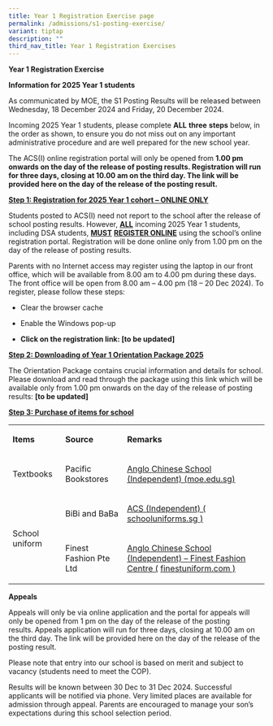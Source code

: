 ```yaml
---
title: Year 1 Registration Exercise page
permalink: /admissions/s1-posting-exercise/
variant: tiptap
description: ""
third_nav_title: Year 1 Registration Exercises
---
```

<p><strong>Year 1 Registration Exercise</strong>
</p>
<p><strong>Information for 2025 Year 1 students</strong>
</p>
<p>As communicated by MOE, the S1 Posting Results will be released between
Wednesday, 18 December 2024 and Friday, 20 December 2024.&nbsp;</p>
<p>Incoming 2025 Year 1 students, please complete&nbsp;<strong>ALL</strong>&nbsp;<strong>three</strong>&nbsp;<strong>steps</strong>&nbsp;below,
in the order as shown, to ensure you do not miss out on any important administrative
procedure and are well prepared for the new school year.&nbsp;</p>
<p>The ACS(I) online registration portal will only be opened from&nbsp;<strong>1.00 pm onwards on the day of the release of posting results. Registration will run for three days, closing at 10.00 am on the third day. The link will be provided here on the day of the release of the posting result.</strong>&nbsp;</p>
<p><strong><u>Step 1: Registration for 2025 Year 1 cohort – ONLINE ONLY</u></strong>
</p>
<p>Students posted to ACS(I) need not report to the school after the release
of school posting results. However,&nbsp;<strong><u>ALL</u></strong>&nbsp;incoming
2025 Year 1 students, including DSA students,&nbsp;<strong><u>MUST</u></strong>&nbsp;<strong><u>REGISTER ONLINE</u></strong>&nbsp;using
the school’s online registration portal. Registration will be done online
only from 1.00 pm on the day of the release of posting results.&nbsp;</p>
<p>Parents with no Internet access may register using the laptop in our front
office, which will be available from 8.00 am to 4.00 pm during these days.
The front office will be open from 8.00 am – 4.00 pm (18 – 20 Dec 2024).
To register, please follow these steps:</p>
<ul data-tight="true" class="tight">
<li>
<p>Clear the browser cache</p>
</li>
<li>
<p>Enable the Windows pop-up</p>
</li>
<li>
<p><strong>Click on the registration link: [to be updated]</strong>&nbsp;</p>
</li>
</ul>
<p><strong><u>Step 2: Downloading of Year 1 Orientation Package 2025</u></strong>
</p>
<p>The Orientation Package contains crucial information and details for school.
Please download and read through the package using this link which will
be available only from 1.00 pm onwards on the day of the release of posting
results:&nbsp;<strong>[to be updated]</strong>
</p>
<p><strong><u>Step 3: Purchase of items for school</u></strong>
</p>
<table style="minWidth: 75px">
<colgroup>
<col>
<col>
<col>
</colgroup>
<tbody>
<tr>
<td rowspan="1" colspan="1">
<p><strong>Items</strong>
</p>
</td>
<td rowspan="1" colspan="1">
<p><strong>Source</strong>
</p>
</td>
<td rowspan="1" colspan="1">
<p><strong>Remarks</strong>
</p>
</td>
</tr>
<tr>
<td rowspan="1" colspan="1">
<p>Textbooks</p>
</td>
<td rowspan="1" colspan="1">
<p>Pacific Bookstores</p>
</td>
<td rowspan="1" colspan="1">
<p><a href="https://www.acsindep.moe.edu.sg/for-students/textbook/" rel="noopener noreferrer nofollow" target="_blank"><u>Anglo Chinese School (Independent) (moe.edu.sg)</u></a>
</p>
</td>
</tr>
<tr>
<td rowspan="2" colspan="1">
<p>School uniform</p>
</td>
<td rowspan="1" colspan="1">
<p>BiBi and BaBa</p>
</td>
<td rowspan="1" colspan="1">
<p><a href="https://www.schooluniforms.sg/acs-independent-11" rel="noopener noreferrer nofollow" target="_blank"><u>ACS (Independent) (</u></a>
<a href="https://www.acsindep.moe.edu.sg/for-students/textbook/" rel="noopener noreferrer nofollow" target="_blank"><u>schooluniforms.sg</u>
</a><a href="https://www.schooluniforms.sg/acs-independent-11" rel="noopener noreferrer nofollow" target="_blank"><u>)</u></a>
</p>
</td>
</tr>
<tr>
<td rowspan="1" colspan="1">
<p>Finest Fashion Pte Ltd</p>
</td>
<td rowspan="1" colspan="1">
<p><a href="https://finestuniform.com/collections/anglo-chinese-secondary-school" rel="noopener noreferrer nofollow" target="_blank"><u>Anglo Chinese School (Independent) – Finest Fashion Centre (</u></a>
<a href="https://www.acsindep.moe.edu.sg/for-students/textbook/" rel="noopener noreferrer nofollow" target="_blank"><u>finestuniform.com</u>
</a><a href="https://finestuniform.com/collections/anglo-chinese-secondary-school" rel="noopener noreferrer nofollow" target="_blank"><u>)</u></a>
</p>
</td>
</tr>
</tbody>
</table>
<p><strong>Appeals</strong>
</p>
<p>Appeals will only be via online application and the portal for appeals
will only be opened from 1 pm on the day of the release of the posting
results.<strong>&nbsp;</strong>Appeals application will run for three days,
closing at 10.00 am on the third day. The link will be provided here on
the day of the release of the posting result.&nbsp;</p>
<p>Please note that entry into our school is based on merit and subject to
vacancy (students need to meet the COP).&nbsp;</p>
<p>Results will be known between 30 Dec to 31 Dec 2024. Successful applicants
will be notified via phone. Very limited places are available for admission
through appeal. Parents are encouraged to manage your son’s expectations
during this school selection period.</p>
